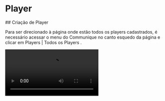 # Player
<show-structure depth="2"/>
## Criação de Player

Para ser direcionado à página onde estão todos os players cadastrados, é necessário acessar o menu do Communique no canto esquedo da página e clicar em <ui-path>Players | Todos os Players </ui-path>.

<video src="../videos/acesso-player.mp4" xmlns="" preview-src="acesso-player.png"/>

Para criar um player novo é necessário clicar no botão <img src="add.png" alt="Add icon" width="24" style="inline"/> localizado na parte superior direita, logo abaixo dos filtros de pesquisa.<br></br>
Uma janela abrirá para que as informações do novo player sejam preenchidas.

<img src="Criacao.jpg"  alt="criação" width="450"/>

### Information

<list type="decimal" start="1">
    <li>Nome
        <list type="bullet">
            <li>Nome dado ao player para melhor identificação.</li>
        </list>
    </li>
    <li>Hostname
        <list type="bullet">
            <li>É o nome dado ao dispositivo em uma rede, podendo ser um computador, um servidor etc. É possível descobrir o hostname da máquina digitando "hostname" no prompt de comando.</li>
        </list>
    </li>
    <li>MacAddress
        <list type="bullet">
            <li>É o endereço físico da máquina. Também é possível localiza-lo no prompt de comando do digitar "getmac".</li>
        </list>
    </li>
    <li>Theater
        <list type="bullet">
            <li>É o cinema onde está localizada a máquina. Ao clicar nessa sessão, uma lista de cinemas é exibida.</li>
        </list>
    </li>
    <li>Player Category
        <list type="bullet">
            <li>Categoria do player que pode ser definida pelo tipo de cinema (Regular, Premier ou Bistro) ou ????.</li>
        </list>
    </li>
    <li>Locate
        <list type="bullet">
            <li>Local do cinema onde o player será exibido.</li>
        </list>
    </li>
</list>

### Display



<list type="decimal" start="1">
    <li>Monitor
        <list type="bullet">
            <li>Modelo do monitor utilizado.</li>
        </list>
    </li>
    <li>Inches
        <list type="bullet">
            <li>Quantidade de polegadas do monitor.</li>
        </list>
    </li>
    <li>Screens
        <list type="bullet">
            <li>Quantidade de monitores do player. Na imagem aparece ao lado do campo de inches com o número zero por padrão.</li>
        </list>
    </li>
    <li>Screen Resolution
        <list type="bullet">
            <li>Resolução dos monitores.</li>
        </list>
    </li>
    <li>Format
        <list type="bullet">
            <li>Disposição das telas do player no local.</li>
        </list>
    </li>
    <li>Videowall
        <list type="bullet">
            <li>Disposição das telas do player para montagem do diagrama. Pode ser o mesmo do item anterior ou possuir um formato diferente em caso de telas espelhadas.</li>
        </list>
    </li>
    <li>Orientação
        <list type="bullet">
            <li>Orientação do conteúdo do player.</li>
        </list>
    </li>
</list>

### Montage

Definição de quantas máquinas e/ou saídas de vídeo serão utilizadas por este player.

É necessário que haja ao menos uma máquina e uma saída de vídeo.

### Options

<list type="decimal" start="1">
    <li>Prevent 
        <list type="bullet">
            <li>Item de segurança que ao ser ativado, previne que o player faça algum tipo de download.
                <list type="alpha-lower">
            <li>Config Prevent
                    <list type="bullet"> 
                    <li>Bloqueio de atualização das configurações do player.</li>
                    </list></li>
            <li>Playlist Prevent 
                    <list type="bullet">
                    <li>Bloqueio de atualização das playlists do player.</li>
                    </list></li>
                </list></li>
        </list>
    </li>
    <li>Advertising
        <list type="bullet">
            <li>O Advertising vem ativado por padrão e é utilizado em players que exibem campanhas. Essa opção faz com que o player envie a contagem de exibição das mídias de campanha que são visualizadas no report de campanha</li>
        </list>
    </li>
</list>

## Configuração de Player

### Config

<chapter title="Playlists" id="config_Playlist">

É criada ao clicar no botão <img src="add.png"/> localizado no canto esquerdo da página.

<img src="Playlist.jpg"/>

É necessário adicionar um nome e descrição para a playlist, além de selecionar o formato e media type das mídias que serão programadas.

</chapter>

<chapter title="Settings" id="config_Settings">

Configuração de cartelera/grade do player. Afeta os plugins Showtimes, Boxoffice e Postercase.

<img src="Settings.jpg"/>

<list type="decimal" start="1">
    <li>Grid Path
        <list type="bullet">
            <li>Endereço da API de cartelera/grade.</li>
        </list>
    </li>
    <li>Order
        <list type="bullet">
            <li>Ordem de importância das sessões.</li>
        </list>
    </li>
    <li>API Token Auth
        <list type="bullet">
            <li>Chave de autorização para acesso à API.</li>
        </list>
    </li>
    <li>API SmartPlayer
        <list type="bullet">
            <li>Endereço da API de Combos, para players de Snack que exibem vídeos de combos na playlist de promoções.</li>
        </list>
    </li>
</list>    

</chapter>

<chapter title="Sync" id="config_Sync">

Tempo em minutos estabelecido para que o player faça cada tipo de sincronização.

<img src="Sync.jpg"/>  

</chapter>

<chapter title="Layer" id="config_Layer">

Video exibido por cima do conteúdo do player. O formato da playlist e do layer depende da montagem do player e normalmente é exibido apenas nas bilheterias dos cinemas.
       
<img src="Layer.jpg"/>

</chapter>

<chapter title="Event" id="config_Event">

O material programado na playlist específica de evento, irá sobrepor todo o conteúdo do player durante o tempo (horas ou dias) determinado na configuração.

<img src="Evento.jpg"/>

</chapter>

<chapter title="Lobby" id="config_Lobby">

aaaa

</chapter>

### Montagem

<img src="Montagem.jpg"/>

### Plugin

<chapter title="Showtimes" id="plugin_Showtimes">

Exibe o horário e tipo das sessões e elas podem ser ordenadas alfabeticamente, por prioridade ou número de sessões.
Tembém é possível filtrar para que exiba apenas sessões regulares ou prime.

<img src="Showtimes.jpg" alt="criação" width="450"/>

</chapter>

<chapter title="Boxoffice" id="plugin_Boxoffice">

Exibe o horário e tipo das sessões com o poster do filme.

<img src="Boxoffice.jpg" alt="criação" width="450"/>

</chapter>

<chapter title="Player" id="plugin_Player">

Utilizado para exibição de vídeos ou imagens programados em uma playlist. Este plugin pode ser configurado nos formatos 1x1, 2x1, 3x1 e 4x1.
    
<img src="Player.jpg" alt="criação" width="450"/>

</chapter>

<chapter title="Postercase" id="plugin_Postercase">

Possui dois layouts utilizados de maneira diferente.<br/>
Postercase: Utilizado nas portas de sala dos cinemas, exibe o poster do filme que está em exibição naquela sala.<br/>        

<img src="Postercase.jpg" alt="criação" width="450"/>

<br/><br/>Smartpostercase: Exibe trailer, poster e outras informações dos filmes.
<br/>No formato Presentando, exibe filmes em cartaz do cinema com os horários das sessões.No formato Proximamente, exibe filmes que ainda serão lançados e não possui horário.

<img src="Postercase2.jpg" alt="criação" width="450"/>

</chapter>

<chapter title="Combos" id="plugin_Combos">

Exibe os combos de pipoca do cinema. Pode ser configurado para exibir o conteúdo no formado 1x1 e 2x1.<br/>
Na versão 1.0 do plugin, é necessário que exista uma playlist para exibição dos vídeos de combo.

<img src="Combos.jpg"/>

</chapter>

<chapter title="Menu" id="plugin_Menu">

Exibe os demais itens da bomboniere do cinema, além dos preços avulsos de pipoca e bebida.

<img src="Menu.jpg"/>

</chapter>

<chapter title="Prices" id="plugin_Prices">

Exibe os preços dos ingressos do cinema, separado por tipo de sessão e sala.

<img src="Prices.jpg"/>

</chapter>

<chapter title="MixPlugins" id="plugin_MixPlugins">

Utilizado para exibir dois plugins diferentes na mesma tela. 

<img src="Mix.jpg"/>

</chapter>

<chapter title="Inactive" id="plugin_Inactive">

Utilizado quando o quadrante não está em uso e não será necessário configurar nenhum plugin nele.

</chapter>

